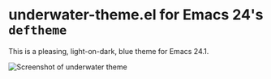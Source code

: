 # underwater-theme.el for Emacs 24's `deftheme`

This is a pleasing, light-on-dark, blue theme for Emacs 24.1.

![Screenshot of underwater theme](https://github.com/jmdeldin/underwater-theme.el/raw/master/screenshot.png)
